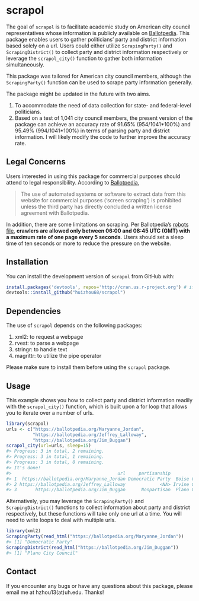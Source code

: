 
<!-- README.md is generated from README.Rmd. Please edit that file -->

# scrapol

<!-- badges: start -->
<!-- badges: end -->

The goal of `scrapol` is to facilitate academic study on American city
council representatives whose information is publicly available on
[Ballotpedia](https://ballotpedia.org/). This package enables users to
gather politicians’ party and district information based solely on a
url. Users could either utilize `ScrapingParty()` and
`ScrapingDistrict()` to collect party and district information
respectively or leverage the `scrapol_city()` function to gather both
information simultaneously.

This package was tailored for American city council members, although
the `ScrapingParty()` function can be used to scrape party information
generally.

The package might be updated in the future with two aims.

1.  To accommodate the need of data collection for state- and
    federal-level politicians.
2.  Based on a test of 1,041 city council members, the present version
    of the package can achieve an accuracy rate of 91.65%
    (954/1041\*100%) and 95.49% (994/1041\*100%) in terms of parsing
    party and district information. I will likely modify the code to
    further improve the accuracy rate.

## Legal Concerns

Users interested in using this package for commercial purposes should
attend to legal responsibility. According to
[Ballotpedia](https://ballotpedia.org/Ballotpedia:General_disclaimer),

> The use of automated systems or software to extract data from this
> website for commercial purposes (‘screen scraping’) is prohibited
> unless the third party has directly concluded a written license
> agreement with Ballotpedia.

In addition, there are some limitations on scraping. Per Ballotpedia’s
[robots file](https://ballotpedia.org/robots.txt), **crawlers are
allowed only between 06:00 and 08:45 UTC (GMT) with a maximum rate of
one page every 5 seconds**. Users should set a sleep time of ten seconds
or more to reduce the pressure on the website.

## Installation

You can install the development version of `scrapol` from GitHub with:

``` r
install.packages('devtools', repos='http://cran.us.r-project.org') # if not already installed
devtools::install_github("huizhou68/scrapol")
```

## Dependencies

The use of `scrapol` depends on the following packages:

1.  xml2: to request a webpage
2.  rvest: to parse a webpage
3.  stringr: to handle text
4.  magrittr: to utilize the pipe operator

Please make sure to install them before using the `scrapol` package.

## Usage

This example shows you how to collect party and district information
readily with the `scrapol_city()` function, which is built upon a for
loop that allows you to iterate over a number of urls.

``` r
library(scrapol)
urls <- c("https://ballotpedia.org/Maryanne_Jordan",
          "https://ballotpedia.org/Jeffrey_Lalloway",
          "https://ballotpedia.org/Jim_Duggan")
scrapol_city(url=urls, sleep=15)
#> Progress: 3 in total, 2 remaining. 
#> Progress: 3 in total, 1 remaining. 
#> Progress: 3 in total, 0 remaining. 
#> It's done!
#>                                        url     partisanship            district
#> 1  https://ballotpedia.org/Maryanne_Jordan Democratic Party  Boise City Council
#> 2 https://ballotpedia.org/Jeffrey_Lalloway             <NA> Irvine City Council
#> 3       https://ballotpedia.org/Jim_Duggan      Nonpartisan  Plano City Council
```

Alternatively, you may leverage the `ScrapingParty()` and
`ScrapingDistrict()` functions to collect information about party and
district respectively, but these functions will take only one url at a
time. You will need to write loops to deal with multiple urls.

``` r
library(xml2)
ScrapingParty(read_html("https://ballotpedia.org/Maryanne_Jordan"))
#> [1] "Democratic Party"
ScrapingDistrict(read_html("https://ballotpedia.org/Jim_Duggan"))
#> [1] "Plano City Council"
```

## Contact

If you encounter any bugs or have any questions about this package,
please email me at hzhou13(at)uh.edu. Thanks!
